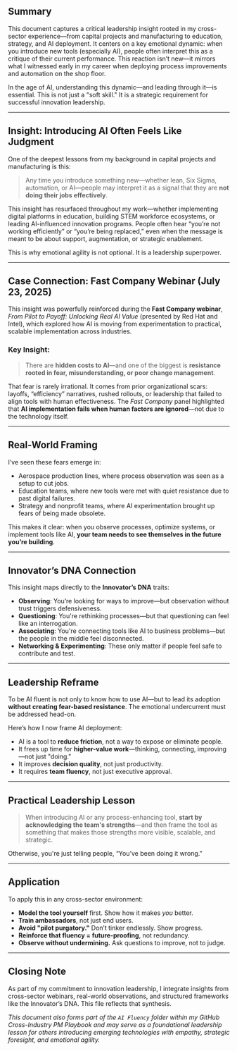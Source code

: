
## Summary

This document captures a critical leadership insight rooted in my cross-sector experience—from capital projects and manufacturing to education, strategy, and AI deployment. It centers on a key emotional dynamic: when you introduce new tools (especially AI), people often interpret this as a critique of their current performance. This reaction isn’t new—it mirrors what I witnessed early in my career when deploying process improvements and automation on the shop floor.

In the age of AI, understanding this dynamic—and leading through it—is essential. This is not just a "soft skill." It is a strategic requirement for successful innovation leadership.

---

## Insight: Introducing AI Often Feels Like Judgment

One of the deepest lessons from my background in capital projects and manufacturing is this:

> Any time you introduce something new—whether lean, Six Sigma, automation, or AI—people may interpret it as a signal that they are **not doing their jobs effectively**.

This insight has resurfaced throughout my work—whether implementing digital platforms in education, building STEM workforce ecosystems, or leading AI-influenced innovation programs. People often hear “you’re not working efficiently” or “you’re being replaced,” even when the message is meant to be about support, augmentation, or strategic enablement.

This is why emotional agility is not optional. It is a leadership superpower.

---

## Case Connection: Fast Company Webinar (July 23, 2025)

This insight was powerfully reinforced during the **Fast Company webinar**, _From Pilot to Payoff: Unlocking Real AI Value_ (presented by Red Hat and Intel), which explored how AI is moving from experimentation to practical, scalable implementation across industries.

### Key Insight:
> There are **hidden costs to AI**—and one of the biggest is **resistance rooted in fear, misunderstanding, or poor change management**.

That fear is rarely irrational. It comes from prior organizational scars: layoffs, “efficiency” narratives, rushed rollouts, or leadership that failed to align tools with human effectiveness. The *Fast Company* panel highlighted that **AI implementation fails when human factors are ignored**—not due to the technology itself.

---

## Real-World Framing

I’ve seen these fears emerge in:
- Aerospace production lines, where process observation was seen as a setup to cut jobs.
- Education teams, where new tools were met with quiet resistance due to past digital failures.
- Strategy and nonprofit teams, where AI experimentation brought up fears of being made obsolete.

This makes it clear: when you observe processes, optimize systems, or implement tools like AI, **your team needs to see themselves in the future you’re building**.

---

## Innovator’s DNA Connection

This insight maps directly to the **Innovator’s DNA** traits:

- **Observing**: You’re looking for ways to improve—but observation without trust triggers defensiveness.
- **Questioning**: You're rethinking processes—but that questioning can feel like an interrogation.
- **Associating**: You're connecting tools like AI to business problems—but the people in the middle feel disconnected.
- **Networking & Experimenting**: These only matter if people feel safe to contribute and test.

---

## Leadership Reframe

To be AI fluent is not only to know how to use AI—but to lead its adoption **without creating fear-based resistance**. The emotional undercurrent must be addressed head-on.

Here’s how I now frame AI deployment:

- AI is a tool to **reduce friction**, not a way to expose or eliminate people.
- It frees up time for **higher-value work**—thinking, connecting, improving—not just "doing."
- It improves **decision quality**, not just productivity.
- It requires **team fluency**, not just executive approval.

---

## Practical Leadership Lesson

> When introducing AI or any process-enhancing tool, **start by acknowledging the team's strengths**—and then frame the tool as something that makes those strengths more visible, scalable, and strategic.

Otherwise, you're just telling people, “You’ve been doing it wrong.”

---

## Application

To apply this in any cross-sector environment:

- **Model the tool yourself** first. Show how it makes *you* better.
- **Train ambassadors**, not just end users.
- **Avoid "pilot purgatory."** Don’t tinker endlessly. Show progress.
- **Reinforce that fluency = future-proofing**, not redundancy.
- **Observe without undermining.** Ask questions to improve, not to judge.

---

## Closing Note

As part of my commitment to innovation leadership, I integrate insights from cross-sector webinars, real-world observations, and structured frameworks like the Innovator’s DNA. This file reflects that synthesis.

_This document also forms part of the `AI Fluency` folder within my GitHub Cross-Industry PM Playbook and may serve as a foundational leadership lesson for others introducing emerging technologies with empathy, strategic foresight, and emotional agility._

